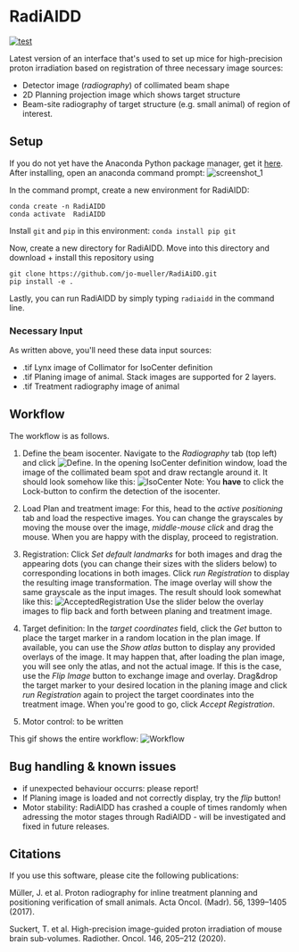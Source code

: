 # RadiAIDD
[![test](https://github.com/jo-mueller/RadiAiDD/actions/workflows/test.yml/badge.svg)](https://github.com/jo-mueller/RadiAiDD/actions/workflows/test.yml)

Latest version of an interface that's used to set up mice for high-precision proton irradiation based on registration of three necessary image sources:
- Detector image (*radiography*) of collimated beam shape
- 2D Planning projection image which shows target structure
- Beam-site radiography of target structure (e.g. small animal) of region of interest.

## Setup

If you do not yet have the Anaconda Python package manager, get it [here](https://www.anaconda.com/products/individual). After installing, open an anaconda command prompt:
![screenshot_1](https://user-images.githubusercontent.com/38459088/143623993-f3cb9842-c067-47f4-acfa-5fbbf9d25dcb.png)

In the command prompt, create a new environment for RadiAIDD:
```
conda create -n RadiAIDD
conda activate  RadiAIDD
```

Install `git` and `pip` in this environment:
```conda install pip git```

Now, create a new directory for RadiAIDD. Move into this directory and download + install this repository using
```
git clone https://github.com/jo-mueller/RadiAiDD.git
pip install -e .
```

Lastly, you can run RadiAIDD by simply typing `radiaidd`  in the command line.

### Necessary Input
As written above, you'll need these data input sources:
* .tif Lynx image of Collimator for IsoCenter definition
* .tif Planing image of animal. Stack images are supported for 2 layers.
* .tif Treatment radiography image of animal

## Workflow
The workflow is as follows.

1. Define the beam isocenter. Navigate to the *Radiography* tab (top left) and click ![Define](https://github.com/jo-mueller/RadiAiDD/raw/master/RadiAIDD/imgs/Define_button.PNG). In the opening IsoCenter definition window, load the image of the collimated beam spot and draw rectangle around it. It should look somehow like this:
![IsoCenter](https://github.com/jo-mueller/RadiAiDD/raw/master/RadiAIDD/imgs/IsoCenter.PNG)
Note: You **have** to click the Lock-button to confirm the detection of the isocenter.

2. Load Plan and treatment image: For this, head to the *active positioning* tab and load the respective images. You can change the grayscales by moving the mouse over the image, *middle-mouse click* and drag the mouse. When you are happy with the display, proceed to registration.
3. Registration: Click *Set default landmarks* for both images and drag the appearing dots (you can change their sizes with the sliders below) to corresponding locations in both images. Click *run Registration* to display the resulting image transformation. The image overlay will show the same grayscale as the input images. The result should look somewhat like this:
![AcceptedRegistration](https://github.com/jo-mueller/RadiAiDD/raw/master/RadiAIDD/imgs/Accepted_registration.PNG?raw=true)
Use the slider below the overlay images to flip back and forth between planing and treatment image.

4. Target definition: In the *target coordinates* field, click the *Get* button to place the target marker in a random location in the plan image. If available, you can use the *Show atlas* button to display any provided overlays of the image. It may happen that, after loading the plan image, you will see only the atlas, and not the actual image. If this is the case, use the *Flip Image* button to exchange image and overlay. Drag&drop the target marker to your desired location in the planing image and click *run Registration* again to project the target coordinates into the treatment image. When you're good to go, click *Accept Registration*.

5. Motor control: to be written

This gif shows the entire workflow: ![Workflow](https://github.com/jo-mueller/RadiAiDD/raw/master/RadiAIDD/imgs/Workflow.gif)

## Bug handling & known issues
* if unexpected behaviour occurrs: please report!
* If Planing image is loaded and not correctly display, try the *flip* button!
* Motor stability: RadiAIDD has crashed a couple of times randomly when adressing the motor stages through RadiAIDD - will be investigated and fixed in future releases.

## Citations
If you use this software, please cite the following publications:

Müller, J. et al. Proton radiography for inline treatment planning and positioning verification of small animals. Acta Oncol. (Madr). 56, 1399–1405 (2017).

Suckert, T. et al. High-precision image-guided proton irradiation of mouse brain sub-volumes. Radiother. Oncol. 146, 205–212 (2020).
